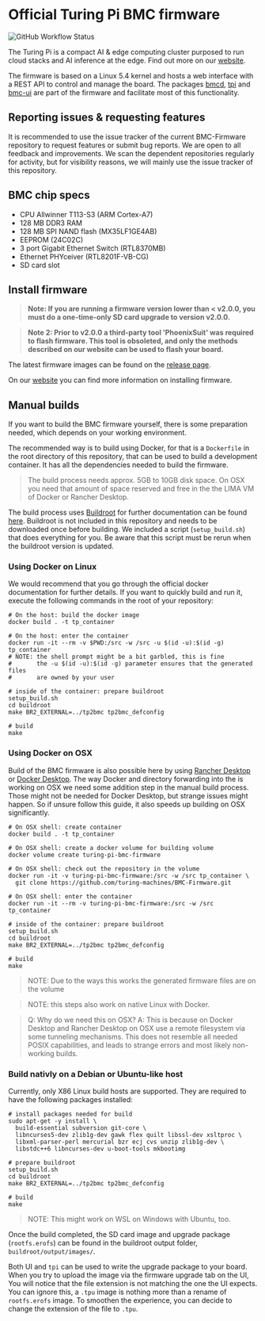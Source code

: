 # Official Turing Pi BMC firmware

![GitHub Workflow
Status](https://img.shields.io/github/actions/workflow/status/turing-machines/BMC-firmware/build.yml?branch=master&style=for-the-badge)

The Turing Pi is a compact AI & edge computing cluster purposed to run cloud
stacks and AI inference at the edge. Find out more on our
[website](https://turingpi.com).

The firmware is based on a Linux 5.4 kernel and hosts a web interface with a
REST API to control and manage the board. The packages
[bmcd](https://www.github.com/turing-machines/bmcd),
[tpi](https://github.com/turing-machines/tpi) and
[bmc-ui](https://github.com/turing-machines/BMC-UI) are part of the firmware and
facilitate most of this functionality.

## Reporting issues & requesting features

It is recommended to use the issue tracker of the current BMC-Firmware repository
to request features or submit bug reports. We are open to all feedback and
improvements. We scan the dependent repositories regularly for activity, but for
visibility reasons, we will mainly use the issue tracker of this repository.

## BMC chip specs

 * CPU Allwinner T113-S3 (ARM Cortex-A7)
 * 128 MB DDR3 RAM
 * 128 MB SPI NAND flash (MX35LF1GE4AB)
 * EEPROM (24C02C)
 * 3 port Gigabit Ethernet Switch (RTL8370MB)
 * Ethernet PHYceiver (RTL8201F-VB-CG)
 * SD card slot

## Install firmware

>**Note: If you are running a firmware version lower than < v2.0.0, you must do
>a one-time-only SD card upgrade to version v2.0.0.**

>**Note 2: Prior to v2.0.0 a third-party tool 'PhoenixSuit' was required to
>flash firmware. This tool is obsoleted, and only the methods described on our
>website can be used to flash your board.**

The latest firmware images can be found on the [release page](https://github.com/turing-machines/BMC-firmware/releases).

On our
[website](https://docs.turingpi.com/docs/turing-pi2-bmc-firmware-upgrade)
you can find more information on installing firmware.

## Manual builds

If you want to build the BMC firmware yourself, there is some preparation
needed, which depends on your working environment.

The recommended way is to build using Docker, for that is a `Dockerfile` in the
root directory of this repository, that can be used to build a development
container. It has all the dependencies needed to build the firmware.

> The build process needs approx. 5GB to 10GB disk space. On OSX you need that
> amount of space reserved and free in the the LIMA VM of Docker or Rancher
> Desktop.

The build process uses [Buildroot](https://buildroot.org/) for further documentation
can be found [here](https://buildroot.org/downloads/manual/manual.html).
Buildroot is not included in this repository and needs to be downloaded once
before building. We included a script (`setup_build.sh`) that does everything
for you. Be aware that this script must be rerun when the buildroot version is updated.

### Using Docker on Linux

We would recommend that you go through the official docker documentation for
further details. If you want to quickly build and run it, execute the following
commands in the root of your repository:

```shell
# On the host: build the docker image
docker build . -t tp_container

# On the host: enter the container
docker run -it --rm -v $PWD:/src -w /src -u $(id -u):$(id -g) tp_container
# NOTE: the shell prompt might be a bit garbled, this is fine
#       the -u $(id -u):$(id -g) parameter ensures that the generated files
#       are owned by your user

# inside of the container: prepare buildroot
setup_build.sh
cd buildroot
make BR2_EXTERNAL=../tp2bmc tp2bmc_defconfig

# build
make
```

### Using Docker on OSX

Build of the BMC firmware is also possible here by using [Rancher
Desktop](https://rancherdesktop.io) or [Docker
Desktop](https://www.docker.com/products/docker-desktop/). The way Docker and
directory forwarding into the is working on OSX we need some addition step in
the manual build process. Those might not be needed for Docker Desktop, but
strange issues might happen. So if unsure follow this guide, it also speeds up
building on OSX significantly.

```shell
# On OSX shell: create container
docker build . -t tp_container

# On OSX shell: create a docker volume for building volume
docker volume create turing-pi-bmc-firmware

# On OSX shell: check out the repository in the volume
docker run -it -v turing-pi-bmc-firmware:/src -w /src tp_container \
  git clone https://github.com/turing-machines/BMC-Firmware.git

# On OSX shell: enter the container
docker run -it --rm -v turing-pi-bmc-firmware:/src -w /src tp_container

# inside of the container: prepare buildroot
setup_build.sh
cd buildroot
make BR2_EXTERNAL=../tp2bmc tp2bmc_defconfig

# build
make
```

> NOTE: Due to the ways this works the generated firmware files are on the
> volume

> NOTE: this steps also work on native Linux with Docker.

> Q: Why do we need this on OSX? A: This is because on Docker Desktop and
> Rancher Desktop on OSX use a remote filesystem via some tunneling mechanisms.
> This does not resemble all needed POSIX capabilities, and leads to strange
> errors and most likely non-working builds.

### Build nativly on a Debian or Ubuntu-like host

Currently, only X86 Linux build hosts are supported. They are
required to have the following packages installed:

```shell
# install packages needed for build
sudo apt-get -y install \
  build-essential subversion git-core \
  libncurses5-dev zlib1g-dev gawk flex quilt libssl-dev xsltproc \
  libxml-parser-perl mercurial bzr ecj cvs unzip zlib1g-dev \
  libstdc++6 libncurses-dev u-boot-tools mkbootimg

# prepare buildroot
setup_build.sh
cd buildroot
make BR2_EXTERNAL=../tp2bmc tp2bmc_defconfig

# build
make
```

> NOTE: This might work on WSL on Windows with Ubuntu, too.

Once the build completed, the SD card image and upgrade package
(`rootfs.erofs`)
can be found in the buildroot output folder, `buildroot/output/images/`.

Both UI and `tpi` can be used to write the upgrade package to your board. When
you try to upload the image via the firmware upgrade tab on the UI, You will
notice that the file extension is not matching the one the UI expects. You can
ignore this, a `.tpu` image is nothing more than a rename of `rootfs.erofs`
image. To smoothen the experience, you can decide to change the extension of the
file to `.tpu`.

